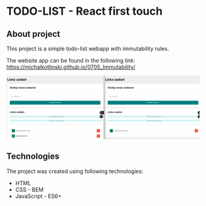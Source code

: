# TODO-LIST - React first touch

## About project
This project is a simple todo-list webapp with immutability rules.

The website app can be found in the following link: https://michalkotlinski.github.io/0705_Immutability/

![todolist](https://github.com/michalkotlinski/0705_Immutability/blob/b296c661831e07015a5b020acf24bdf7bf1aedf5/assets/todo_immutability.png)

## Technologies
The project was created using following technologies:
- HTML
- CSS - BEM
- JavaScript - ES6+
